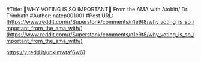 #Title: 🚨WHY VOTING IS SO IMPORTANT🚨 From the AMA with Atobitt/ Dr. Trimbath
#Author: natep001001
#Post URL: [https://www.reddit.com/r/Superstonk/comments/n1e9t8/why_voting_is_so_important_from_the_ama_with/](https://www.reddit.com/r/Superstonk/comments/n1e9t8/why_voting_is_so_important_from_the_ama_with/)


https://v.redd.it/upklmwtaf6w61